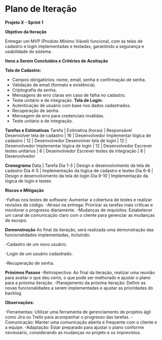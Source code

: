 # Plano de Iteração

**Projeto X - Sprint 1**

**Objetivo da Iteração**

Entregar um MVP (Produto Mínimo Viável) funcional, com as telas de cadastro e login implementadas e testadas, garantindo a segurança e usabilidade do sistema.

**Itens a Serem Concluídos e Critérios de Aceitação**

**Tela de Cadastro:**
- Campos obrigatórios: nome, email, senha e confirmação de senha.
- Validação de email (formato e existência).
- Criptografia da senha.
- Mensagens de erro claras em caso de falha no cadastro.
- Teste unitário e de integração.
**Tela de Login:**
- Autenticação de usuário com base nos dados cadastrados.
- Recuperação de senha.
- Mensagem de erro para credenciais inválidas.
- Teste unitário e de integração.


**Tarefas e Estimativas**
Tarefa  | Estimativa (horas)  | Responsável
Desenvolver tela de cadastro | 16 | Desenvolvedor
Implementar lógica de cadastro  | 12  | Desenvolvedor
Desenvolver tela de login  | 12  | Desenvolvedor
Implementar lógica de login  | 12  | Desenvolvedor
Escrever testes unitários  | 8  | Desenvolvedor
Escrever testes de integração  | 8  | Desenvolvedor

**Cronograma**
Data  | Tarefa
Dia 1-3  | Design e desenvolvimento da tela de cadastro
Dia 4-5  | Implementação da lógica de cadastro e testes
Dia 6-8  | Design e desenvolvimento da tela de login
Dia 9-10  | Implementação da lógica de login e testes

**Riscos e Mitigação**

-Falhas nos testes de software: Aumentar a cobertura de testes e realizar revisões de código.
-Atraso na entrega: Priorizar as tarefas mais críticas e monitorar o progresso diariamente.
-Mudanças de requisitos: Estabelecer um canal de comunicação claro com o cliente para gerenciar as mudanças de escopo.

**Demonstração**
Ao final da iteração, será realizada uma demonstração das funcionalidades implementadas, incluindo:

-Cadastro de um novo usuário.

-Login de um usuário cadastrado.

-Recuperação de senha.

**Próximos Passos**
-Retrospectiva: Ao final da iteração, realizar uma reunião para avaliar o que deu certo, o que pode ser melhorado e ajustar o plano para a próxima iteração.
-Planejamento da próxima iteração: Definir as novas funcionalidades a serem implementadas e ajustar as prioridades do backlog.

**Observações:**

-Ferramentas: Utilizar uma ferramenta de gerenciamento de projetos ágil como Jira ou Trello para acompanhar o progresso das tarefas.
-Comunicação: Manter uma comunicação aberta e frequente com o cliente e a equipe.
-Adaptação: Estar preparado para ajustar o plano conforme necessário, considerando as mudanças no projeto e os imprevistos.
